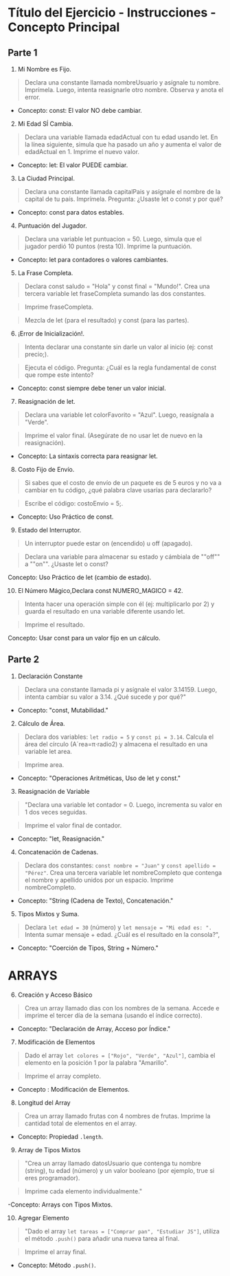 # Título del Ejercicio - Instrucciones - Concepto Principal

## Parte 1

1. Mi Nombre es Fijo.
> Declara una constante llamada nombreUsuario y asígnale tu nombre. 
> Imprímela.
> Luego, intenta reasignarle otro nombre. 
Observa y anota el error.
- Concepto: const: El valor NO debe cambiar.

2. Mi Edad SÍ Cambia.
> Declara una variable llamada edadActual con tu edad usando let. 
> En la línea siguiente, simula que ha pasado un año y aumenta el valor de edadActual en 1. 
> Imprime el nuevo valor.
- Concepto: let: El valor PUEDE cambiar.


3. La Ciudad Principal.

> Declara una constante llamada capitalPais y asígnale el nombre de la capital de tu país. Imprímela.
> Pregunta: ¿Usaste let o const y por qué?

- Concepto: const para datos estables.

4. Puntuación del Jugador.

> Declara una variable let puntuacion = 50. 
> Luego, simula que el jugador perdió 10 puntos (resta 10). Imprime la puntuación.

- Concepto: let para contadores o valores cambiantes.

5. La Frase Completa.

> Declara const saludo = "Hola" y const final = "Mundo!".
 Crea una tercera variable let fraseCompleta sumando las dos constantes. 

> Imprime fraseCompleta.
 
> Mezcla de let (para el resultado) y const (para las partes).

6. ¡Error de Inicialización!.

> Intenta declarar una constante sin darle un valor al inicio (ej: const precio;).

> Ejecuta el código.
 Pregunta: ¿Cuál es la regla fundamental de const que rompe este intento?
 - Concepto: const siempre debe tener un valor inicial.

7. Reasignación de let.

> Declara una variable let colorFavorito = "Azul". 
Luego, reasígnala a "Verde".

> Imprime el valor final. (Asegúrate de no usar let de nuevo en la reasignación).

- Concepto: La sintaxis correcta para reasignar let.

8. Costo Fijo de Envío.
> Si sabes que el costo de envío de un paquete es de 5 euros y no va a cambiar en tu código, ¿qué palabra clave usarías para declararlo? 

> Escribe el código: costoEnvio = 5;.

- Concepto: Uso Práctico de const.


9. Estado del Interruptor.

> Un interruptor puede estar on (encendido) u off (apagado). 

> Declara una variable para almacenar su estado y cámbiala de ""off"" a ""on"". 
¿Usaste let o const?

Concepto: Uso Práctico de let (cambio de estado).

10. El Número Mágico,Declara const NUMERO_MAGICO = 42. 
> Intenta hacer una operación simple con él (ej: multiplicarlo por 2) y guarda el resultado en una variable diferente usando let. 

> Imprime el resultado.

Concepto: Usar const para un valor fijo en un cálculo.


## Parte 2
1. Declaración Constante

> Declara una constante llamada pi y asígnale el valor 3.14159. 
> Luego, intenta cambiar su valor a 3.14. ¿Qué sucede y por qué?"

- Concepto: "const, Mutabilidad."

2. Cálculo de Área.

> Declara dos variables: `let radio = 5` y `const pi = 3.14`. 
> Calcula el área del círculo (Aˊrea=π⋅radio2) y almacena el resultado en una variable let area. 

> Imprime area.
 
- Concepto: "Operaciones Aritméticas, Uso de let y const."

3. Reasignación de Variable

> "Declara una variable let contador = 0.
> Luego, incrementa su valor en 1 dos veces seguidas. 

> Imprime el valor final de contador.
 
- Concepto: "let, Reasignación."

4. Concatenación de Cadenas.

> Declara dos constantes: `const nombre = "Juan"` y `const apellido = "Pérez"`. 
Crea una tercera variable let nombreCompleto que contenga el nombre y apellido unidos por un espacio.
> Imprime nombreCompleto.

- Concepto: "String (Cadena de Texto), Concatenación."

5. Tipos Mixtos y Suma.

> Declara `let edad = 30` (número) y `let mensaje = "Mi edad es: ".`
> Intenta sumar mensaje + edad. 
¿Cuál es el resultado en la consola?",

- Concepto: "Coerción de Tipos, String + Número."


# ARRAYS

6. Creación y Acceso Básico

> Crea un array llamado dias con los nombres de la semana. 
Accede e imprime el tercer día de la semana (usando el índice correcto).
- Concepto: "Declaración de Array, Acceso por Índice."

7. Modificación de Elementos

> Dado el array `let colores = ["Rojo", "Verde", "Azul"]`, cambia el elemento en la posición 1 por la palabra "Amarillo". 

> Imprime el array completo.
- Concepto : Modificación de Elementos.

8. Longitud del Array

> Crea un array llamado frutas con 4 nombres de frutas. 
> Imprime la cantidad total de elementos en el array.

- Concepto: Propiedad `.length`.

9. Array de Tipos Mixtos

> "Crea un array llamado datosUsuario que contenga tu nombre (string), tu edad (número) y un valor booleano (por ejemplo, true si eres programador).

> Imprime cada elemento individualmente."

-Concepto: Arrays con Tipos Mixtos.

10. Agregar Elemento

> "Dado el array `let tareas = ["Comprar pan", "Estudiar JS"]`, utiliza el método `.push()` para añadir una nueva tarea al final. 

> Imprime el array final.

- Concepto: Método `.push()`.